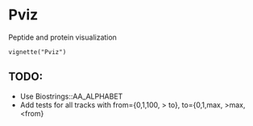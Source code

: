 Pviz
====

Peptide and protein visualization

    vignette("Pviz")

TODO:
-----
- Use Biostrings::AA_ALPHABET
- Add tests for all tracks with from={0,1,100, > to}, to={0,1,max, >max, <from}
